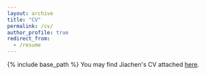```yaml
---
layout: archive
title: "CV"
permalink: /cv/
author_profile: true
redirect_from:
  - /resume
---
```


{% include base_path %} 
You may find Jiachen's CV attached [here](https://github.com/liujiac8/liujiac8.github.io/blob/master/Jiachen_Liu_CV.pdf).
